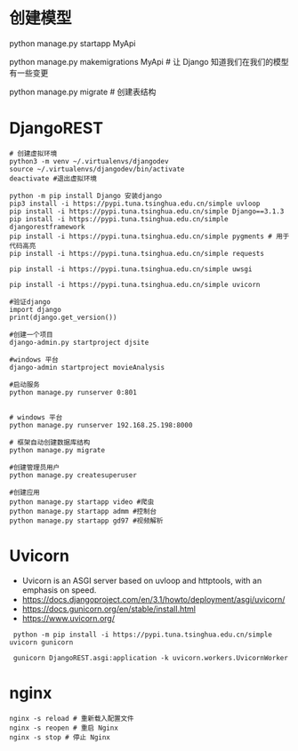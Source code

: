 # 创建模型
python manage.py startapp MyApi




python manage.py makemigrations MyApi  # 让 Django 知道我们在我们的模型有一些变更

python manage.py migrate  # 创建表结构

# DjangoREST
```
# 创建虚拟环境
python3 -m venv ~/.virtualenvs/djangodev
source ~/.virtualenvs/djangodev/bin/activate
deactivate #退出虚拟环境

python -m pip install Django 安装django
pip3 install -i https://pypi.tuna.tsinghua.edu.cn/simple uvloop
pip install -i https://pypi.tuna.tsinghua.edu.cn/simple Django==3.1.3
pip install -i https://pypi.tuna.tsinghua.edu.cn/simple djangorestframework
pip install -i https://pypi.tuna.tsinghua.edu.cn/simple pygments # 用于代码高亮
pip install -i https://pypi.tuna.tsinghua.edu.cn/simple requests

pip install -i https://pypi.tuna.tsinghua.edu.cn/simple uwsgi

pip install -i https://pypi.tuna.tsinghua.edu.cn/simple uvicorn

#验证django
import django
print(django.get_version())

#创建一个项目
django-admin.py startproject djsite

#windows 平台
django-admin startproject movieAnalysis

#启动服务
python manage.py runserver 0:801


# windows 平台
python manage.py runserver 192.168.25.198:8000

# 框架自动创建数据库结构
python manage.py migrate

#创建管理员用户
python manage.py createsuperuser

#创建应用
python manage.py startapp video #爬虫
python manage.py startapp admm #控制台
python manage.py startapp gd97 #视频解析

```

# Uvicorn 
- Uvicorn is an ASGI server based on uvloop and httptools, with an emphasis on speed.
- https://docs.djangoproject.com/en/3.1/howto/deployment/asgi/uvicorn/
- https://docs.gunicorn.org/en/stable/install.html
- https://www.uvicorn.org/

```
 python -m pip install -i https://pypi.tuna.tsinghua.edu.cn/simple  uvicorn gunicorn

 gunicorn DjangoREST.asgi:application -k uvicorn.workers.UvicornWorker

```


# nginx
```
nginx -s reload # 重新载入配置文件
nginx -s reopen # 重启 Nginx
nginx -s stop # 停止 Nginx

```